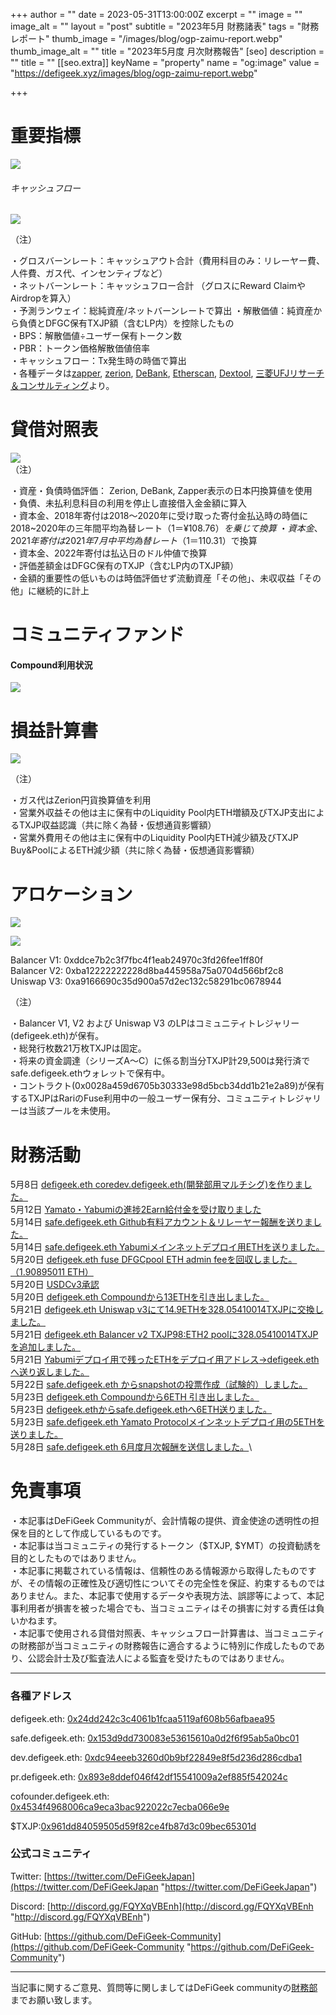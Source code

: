 
+++
author = ""
date = 2023-05-31T13:00:00Z
excerpt = ""
image = ""
image_alt = ""
layout = "post"
subtitle = "2023年5月 財務諸表"
tags = "財務レポート"
thumb_image = "/images/blog/ogp-zaimu-report.webp"
thumb_image_alt = ""
title = "2023年5月度 月次財務報告"
[seo]
description = ""
title = ""
[[seo.extra]]
keyName = "property"
name = "og:image"
value = "https://defigeek.xyz/images/blog/ogp-zaimu-report.webp"

+++

# 重要指標

![](/images/blog/23054.png)

###### キャッシュフロー

![](/images/blog/23057.png)

（注）

・グロスバーンレート：キャッシュアウト合計（費用科目のみ：リレーヤー費、人件費、ガス代、インセンティブなど）\
・ネットバーンレート：キャッシュフロー合計 （グロスにReward ClaimやAirdropを算入）\
・予測ランウェイ：総純資産/ネットバーンレートで算出 ・解散価値：純資産から負債とDFGC保有TXJP額（含むLP内）を控除したもの\
・BPS：解散価値÷ユーザー保有トークン数\
・PBR：トークン価格解散価値倍率\
・キャッシュフロー：Tx発生時の時価で算出\
・各種データは[zapper](https://t.co/lzLYnn8VGj?amp=1), [zerion](https://app.zerion.io/), [DeBank](https://debank.com/), [Etherscan](https://etherscan.io/), [Dextool](https://www.dextools.io/app/ether/pair-explorer/0xa9166690c35d900a57d2ec132c58291bc0678944), [三菱UFJリサーチ＆コンサルティング](http://www.murc-kawasesouba.jp/fx/lastmonth.php)より。

#

# 貸借対照表

![](/images/blog/23052.png)\
（注）

・資産・負債時価評価： Zerion, DeBank, Zapper表示の日本円換算値を使用\
・負債、未払利息科目の利用を停止し直接借入金金額に算入\
・資本金、2018年寄付は2018～2020年に受け取った寄付金払込時の時価に2018~2020年の三年間平均為替レート（$1＝¥108.76）を乗じて換算\
・資本金、2021年寄付は2021年7月中平均為替レート（$1＝110.31）で換算\
・資本金、2022年寄付は払込日のドル仲値で換算\
・評価差額金はDFGC保有のTXJP（含むLP内のTXJP額）\
・金額的重要性の低いものは時価評価せず流動資産「その他」、未収収益「その他」に継続的に計上

#

# コミュニティファンド

#### **Compound利用状況**

![](/images/blog/23051.png)

#

# 損益計算書

![](/images/blog/23053.png)

（注）

・ガス代はZerion円貨換算値を利用\
・営業外収益その他は主に保有中のLiquidity Pool内ETH増額及びTXJP支出によるTXJP収益認識（共に除く為替・仮想通貨影響額）\
・営業外費用その他は主に保有中のLiquidity Pool内ETH減少額及びTXJP Buy\&PoolによるETH減少額（共に除く為替・仮想通貨影響額）

#

# アロケーション

![](/images/blog/23055.png)

![](/images/blog/23056.png)

Balancer V1: 0xddce7b2c3f7fbc4f1eab24970c3fd26fee1ff80f\
Balancer V2: 0xba12222222228d8ba445958a75a0704d566bf2c8\
Uniswap V3: 0xa9166690c35d900a57d2ec132c58291bc0678944

（注）

・Balancer V1, V2 および Uniswap V3 のLPはコミュニティトレジャリー (defigeek.eth)が保有。\
・総発行枚数21万枚TXJPは固定。\
・将来の資金調達（シリーズA～C）に係る割当分TXJP計29,500は発行済でsafe.defigeek.ethウォレットで保有中。\
・コントラクト(0x0028a459d6705b30333e98d5bcb34dd1b21e2a89)が保有するTXJPはRariのFuse利用中の一般ユーザー保有分、コミュニティトレジャリーは当該プールを未使用。

#

# 財務活動

5月8日	[defigeek.eth coredev.defigeek.eth(開発部用マルチシグ)を作りました。](https://etherscan.io/tx/0xc513791cbfd165acee84d290b1c67ad008b529e95c78b0d3f4221c4cbd1a1c79)\
5月12日	[Yamato・Yabumiの進捗2Earn給付金を受け取りました](https://polygonscan.com/tx/0x0bc0de742668184a00ed2255f877cee98b69d0b61234ded77e1c406bd13fe64a)\
5月14日	[safe.defigeek.eth Github有料アカウント＆リレーヤー報酬を送りました。](https://etherscan.io/tx/0xc785cd751a317e6327c2461e1f32ff018369f6e72f6f78e8775bcf5b9508376e)\
5月14日	[safe.defigeek.eth Yabumiメインネットデプロイ用ETHを送りました。](https://etherscan.io/tx/0x5ddb7d73b7a86a6bcbe59171d0b1353e04285766c223630fad0193e28a92a033)\
5月20日	[defigeek.eth fuse DFGCpool ETH admin feeを回収しました。（1.90895011 ETH）](https://etherscan.io/tx/0xea0a7f66e8a4e55ed239d1b7585e62118fabbb1356a6a66814884d445a7a8d37)\
5月20日	[USDCv3承認](https://etherscan.io/tx/0xbe0e083a318073a7667217a84670422990e740f966c3888c2e0f9223e73cbd92)\
5月20日	[defigeek.eth Compoundから13ETHを引き出しました。](https://etherscan.io/tx/0x57e0c28466504f5aa7d01d10b67284cc15c597b0e920a5618578073a33fbc2fe)\
5月21日	[defigeek.eth Uniswap v3にて14.9ETHを328.05410014TXJPに交換しました。](https://etherscan.io/tx/0x03adbe5135e36f4871724cff3d661173a6f3f9df7224ce0974e6a505c26d2c78)\
5月21日	[defigeek.eth Balancer v2 TXJP98:ETH2 poolに328.05410014TXJPを追加しました。](https://etherscan.io/tx/0xe5407fe996caca5a980b336624032280d30b2d10ceb89174a47b690e6a0484ae)\
5月21日	[Yabumiデプロイ用で残ったETHをデプロイ用アドレス→defigeek.ethへ送り返しました。](https://etherscan.io/tx/0x433cf95c6322e789ae6bf2bacad1bf1cf1a63fcac02ca43e5583db94580bab8e)\
5月22日	[safe.defigeek.eth からsnapshotの投票作成（試験的）しました。](https://etherscan.io/tx/0x0f104c8d9beb61233b454e39af63dc709ad6452edc2288bd8583c016c66588d9)\
5月23日	[defigeek.eth Compoundから6ETH 引き出しました。](https://etherscan.io/tx/0x6f54185a37e600b213d8c768724fe83fe6373413bcb2df3aaf95724476d461b1)\
5月23日	[defigeek.ethからsafe.defigeek.ethへ6ETH送りました。](https://etherscan.io/tx/0x8a7673d7625c4924bb670b9f489d3cf23f6932c15e9ad69ea4f2329fadf06d07)\
5月23日	[safe.defigeek.eth Yamato Protocolメインネットデプロイ用の5ETHを送りました。](https://etherscan.io/tx/0x78fa673079b3921d89a0971c1e6467be6fe00b891551e98af829554b08593c58)\
5月28日	[safe.defigeek.eth  6月度月次報酬を送信しました。](https://etherscan.io/tx/0x732d29ef4f53c334ecb7e568379ca927167c7ab18770cacce0b5fdb38b3a6f7b)\


# 免責事項

・本記事はDeFiGeek Communityが、会計情報の提供、資金使途の透明性の担保を目的として作成しているものです。\
・本記事は当コミュニティの発行するトークン（$TXJP, $YMT）の投資勧誘を目的としたものではありません。\
・本記事に掲載されている情報は、信頼性のある情報源から取得したものですが、その情報の正確性及び適切性についてその完全性を保証、約束するものではありません。また、本記事で使用するデータや表現方法、誤謬等によって、本記事利用者が損害を被った場合でも、当コミュニティはその損害に対する責任は負いかねます。\
・本記事で使用される貸借対照表、キャッシュフロー計算書は、当コミュニティの財務部が当コミュニティの財務報告に適合するように特別に作成したものであり、公認会計士及び監査法人による監査を受けたものではありません。

---

### 各種アドレス

defigeek.eth: [0x24dd242c3c4061b1fcaa5119af608b56afbaea95](https://etherscan.io/address/0x24dd242c3c4061b1fcaa5119af608b56afbaea95)

safe.defigeek.eth: [0x153d9dd730083e53615610a0d2f6f95ab5a0bc01](https://etherscan.io/address/0x153d9dd730083e53615610a0d2f6f95ab5a0bc01)

dev.defigeek.eth: [0xdc94eeeb3260d0b9bf22849e8f5d236d286cdba1](https://etherscan.io/address/0xdc94eeeb3260d0b9bf22849e8f5d236d286cdba1)

pr.defigeek.eth: [0x893e8ddef046f42df15541009a2ef885f542024c](https://etherscan.io/address/0x893e8ddef046f42df15541009a2ef885f542024c)

cofounder.defigeek.eth: [0x4534f4968006ca9eca3bac922022c7ecba066e9e](https://etherscan.io/address/0x4534f4968006ca9eca3bac922022c7ecba066e9e)

$TXJP:[0x961dd84059505d59f82ce4fb87d3c09bec65301d](https://etherscan.io/token/0x961dd84059505d59f82ce4fb87d3c09bec65301d)

### 公式コミュニティ

Twitter: [https://twitter.com/DeFiGeekJapan](https://twitter.com/DeFiGeekJapan "https://twitter.com/DeFiGeekJapan")

Discord: [http://discord.gg/FQYXqVBEnh](http://discord.gg/FQYXqVBEnh "http://discord.gg/FQYXqVBEnh")

GitHub: [https://github.com/DeFiGeek-Community](https://github.com/DeFiGeek-Community "https://github.com/DeFiGeek-Community")

---

当記事に関するご意見、質問等に関しましてはDeFiGeek communityの[財務部](https://discord.gg/CkM2cyTz8N)までお願い致します。
